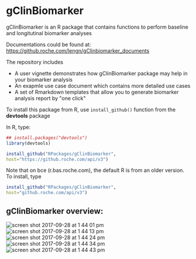 # gClinBiomarker

gClinBiomarker is an R package that contains functions to perform baseline and longitutinal biomarker analyses 

Documentations could be found at:
https://github.roche.com/lengn/gClinbiomarker_documents

The repository includes
- A user vignette demonstrates how gClinBiomarker package may help in your biomarker analysis
- An exapmle use case document which contains more detailed use cases
- A set of Rmarkdown templates that allow you to generate biomarker analysis report by "one click"

To install this package from R, use `install_github()` function from the **devtools** package

In R, type:

```r
## install.packages("devtools")
library(devtools)

install_github("RPackages/gClinBiomarker",
host="https://github.roche.com/api/v3")
```



Note that on bce (r.bas.roche.com), the default R is from an older version. To install, type

```r
install_github("RPackages/gClinBiomarker",
host="github.roche.com/api/v3")
```

## gClinBiomarker overview:

![screen shot 2017-09-28 at 1 44 01 pm](https://media.github.roche.com/user/48/files/431d398a-a453-11e7-8801-1c6915156185)
![screen shot 2017-09-28 at 1 44 13 pm](https://media.github.roche.com/user/48/files/47cad168-a453-11e7-85f7-deee2f7604ab)
![screen shot 2017-09-28 at 1 44 24 pm](https://media.github.roche.com/user/48/files/4ad58466-a453-11e7-80be-9af0c23fcedd)
![screen shot 2017-09-28 at 1 44 34 pm](https://media.github.roche.com/user/48/files/507dd1a2-a453-11e7-8216-442f15bd500a)
![screen shot 2017-09-28 at 1 44 43 pm](https://media.github.roche.com/user/48/files/53ab85e0-a453-11e7-825d-718f28d1fca3)
